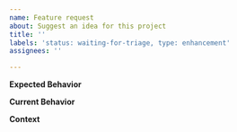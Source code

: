 ```yaml
---
name: Feature request
about: Suggest an idea for this project
title: ''
labels: 'status: waiting-for-triage, type: enhancement'
assignees: ''

---
```


**Expected Behavior**

<!--- Tell us how it should work -->

**Current Behavior**

<!--- Explain the difference from current behavior -->

**Context**

<!---
How has this issue affected you?
What are you trying to accomplish?
What other alternatives have you considered?
Are you aware of any workarounds?
-->
